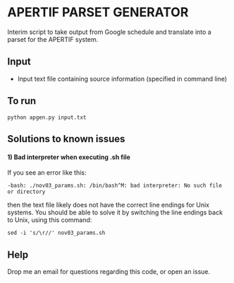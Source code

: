 # APERTIF PARSET GENERATOR
Interim script to take output from Google schedule and translate into a parset for the APERTIF system. 

## Input
- Input text file containing source information (specified in command line)

## To run
``` 
python apgen.py input.txt
```

## Solutions to known issues
#### 1) Bad interpreter when executing .sh file
If you see an error like this:
```
-bash: ./nov03_params.sh: /bin/bash^M: bad interpreter: No such file or directory
```
then the text file likely does not have the correct line endings for Unix systems. You should be able to solve it by switching the line endings back to Unix, using this command:
```
sed -i 's/\r//' nov03_params.sh 
```

## Help
Drop me an email for questions regarding this code, or open an issue.

